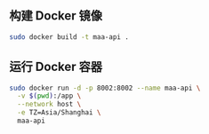 ## 构建 Docker 镜像

```bash
sudo docker build -t maa-api .
```

## 运行 Docker 容器

```bash
sudo docker run -d -p 8002:8002 --name maa-api \
  -v $(pwd):/app \
  --network host \
  -e TZ=Asia/Shanghai \
  maa-api
```


